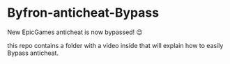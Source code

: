 # Byfron-anticheat-Bypass
New EpicGames anticheat is now bypassed! 😉


this repo contains a folder with a video inside that will explain how to easily Bypass anticheat.

